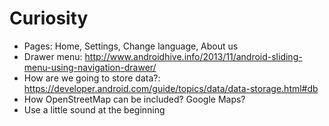 Curiosity
=========


* Pages: Home, Settings, Change language, About us
* Drawer menu: http://www.androidhive.info/2013/11/android-sliding-menu-using-navigation-drawer/
* How are we going to store data?: https://developer.android.com/guide/topics/data/data-storage.html#db
* How OpenStreetMap can be included? Google Maps?
* Use a little sound at the beginning
